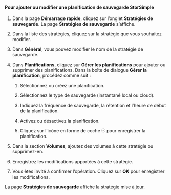 
#### Pour ajouter ou modifier une planification de sauvegarde StorSimple

1. Dans la page **Démarrage rapide**, cliquez sur l’onglet **Stratégies de sauvegarde**. La page **Stratégies de sauvegarde** s’affiche.

2. Dans la liste des stratégies, cliquez sur la stratégie que vous souhaitez modifier.

3. Dans **Général**, vous pouvez modifier le nom de la stratégie de sauvegarde.

4. Dans **Planifications**, cliquez sur **Gérer les planifications** pour ajouter ou supprimer des planifications. Dans la boîte de dialogue **Gérer la planification**, procédez comme suit :

    1. Sélectionnez ou créez une planification.

    2. Sélectionnez le type de sauvegarde (instantané local ou cloud).

    3. Indiquez la fréquence de sauvegarde, la rétention et l’heure de début de la planification.

    4. Activez ou désactivez la planification.

    5. Cliquez sur l’icône en forme de coche ![icône en forme de coche](./media/storsimple-add-modify-backup-schedule/HCS_CheckIcon-include.png) pour enregistrer la planification.

5. Dans la section **Volumes**, ajoutez des volumes à cette stratégie ou supprimez-en.

6. Enregistrez les modifications apportées à cette stratégie.

7. Vous êtes invité à confirmer l’opération. Cliquez sur **OK** pour enregistrer les modifications.

La page **Stratégies de sauvegarde** affiche la stratégie mise à jour.
 

<!---HONumber=July15_HO2-->